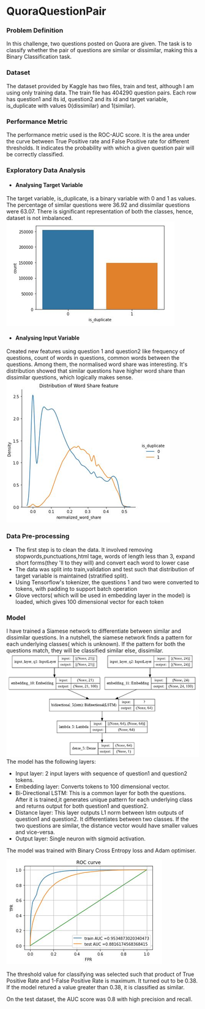 # QuoraQuestionPair

### Problem Definition
In this challenge, two questions posted on Quora are given. The task is to classify whether the pair of questions are similar or dissimilar, making this a Binary Classification task.

### Dataset
The dataset provided by Kaggle has two files, train and test, although I am using only training data. The train file has 404290 question pairs. Each row has question1 and its id, question2 and its id and target variable, is_duplicate with values 0(dissimilar) and 1(similar).

### Performance Metric
The performance metric used is the ROC-AUC score. It is the area under the curve between True Positive rate and False Positive rate for different thresholds. It indicates  the probability with which a given question pair will be correctly classified.

### Exploratory Data Analysis
* #### Analysing Target Variable
The target variable, is_duplicate, is a binary variable with 0 and 1 as values. The percentage of similar questions were 36.92 and dissimilar questions were 63.07. There is significant representation of both the classes, hence, dataset is not imbalanced.
![TargetVariable](https://github.com/VIVEK-JADHAV/QuoraQuestionPair/blob/main/Images/Target.JPG)

* #### Analysing Input Variable
Created new features using question 1 and question2 like frequency of questions, count of words in questions, common words between the questions. Among them, the normalised word share was interesting. It's distribution showed that similar questions have higher word share than dissimilar questions, which logically makes sense.
![WordShare](https://github.com/VIVEK-JADHAV/QuoraQuestionPair/blob/main/Images/Wordshare.JPG)

### Data Pre-processing
* The first step is to clean the data. It involved removing stopwords,punctuations,html tage, words of length less than 3, expand short forms(they 'll to they will) and convert each word to lower case
* The data was split into train,validation and test such that distribution of target variable is maintained (stratified split).
* Using Tensorflow's tokenizer, the questions 1 and two were converted to tokens, with padding to support batch operation
* Glove vectors( which will be used in embedding layer in the model) is loaded, which gives 100 dimensional vector for each token

### Model
I have trained a Siamese network to differentiate between similar and dissimilar questions. In a nutshell, the siamese network finds a pattern for each underlying classes( which is unknown). If the pattern for both the questions match, they will be classified similar else, dissimilar.
![Model](https://github.com/VIVEK-JADHAV/QuoraQuestionPair/blob/main/Images/Model.JPG)
The model has the following layers:
* Input layer: 2 input layers with sequence of question1 and question2 tokens.
* Embedding layer: Converts tokens to 100 dimensional vector.
* Bi-Directional LSTM: This is a common layer for both the questions. After it is trained,it generates unique pattern for each underlying class and returns output for both question1 and question2.
* Distance layer: This layer outputs L1 norm between lstm outputs of question1 and question2. It differentiates between two classes. If the two questions are similar, the distance vector would have smaller values and vice-versa.
* Output layer: Single neuron with sigmoid activation.

The model was trained with Binary Cross Entropy loss and Adam optimiser.

![ROC](https://github.com/VIVEK-JADHAV/QuoraQuestionPair/blob/main/Images/ROC.JPG)

The threshold value for classifying was selected such that product of True Positive Rate and 1-False Positive Rate is maximum. It turned out to be 0.38. If the model retured a value greater than 0.38, it is classified as similar.

On the test dataset, the AUC score was 0.8 with high precision and recall.





